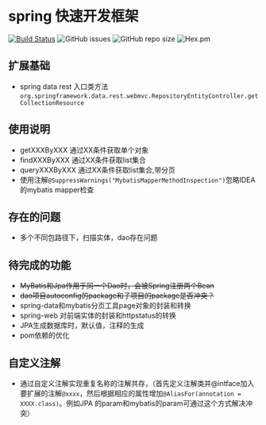 # spring 快速开发框架

[![Build Status](https://travis-ci.org/ToQuery/clever-framework.svg?branch=master)](https://travis-ci.org/ToQuery/clever-framework)
![GitHub issues](https://img.shields.io/github/issues/toquery/clever-framework.svg)
![GitHub repo size](https://img.shields.io/github/repo-size/toquery/clever-framework.svg)
![Hex.pm](https://img.shields.io/hexpm/l/:package.svg)

## 扩展基础 

- spring data rest 入口类方法`org.springframework.data.rest.webmvc.RepositoryEntityController.getCollectionResource`

## 使用说明

- getXXXByXXX 通过XX条件获取单个对象
- findXXXByXXX 通过XX条件获取list集合
- queryXXXByXXX  通过XX条件获取list集合,带分页
- 使用注解`@SuppressWarnings("MybatisMapperMethodInspection")`忽略IDEA的mybatis mapper检查

## 存在的问题

- 多个不同包路径下，扫描实体，dao存在问题

## 待完成的功能

- ~~MyBatis和Jpa作用于同一个Dao时，会被Spring注册两个Bean~~
- ~~dao项目autoconfig的package和子项目的package是否冲突？~~
- spring-data和mybatis分页工具page对象的封装和转换
- spring-web 对前端实体的封装和httpstatus的转换
- JPA生成数据库时，默认值，注释的生成
- pom依赖的优化

## 自定义注解

- 通过自定义注解实现重复名称的注解共存，（首先定义注解类并@intface加入要扩展的注解`@xxxx`，然后根据相应的属性增加`@AliasFor(annotation = XXXX.class)`。例如JPA 的param和mybatis的param可通过这个方式解决冲突）